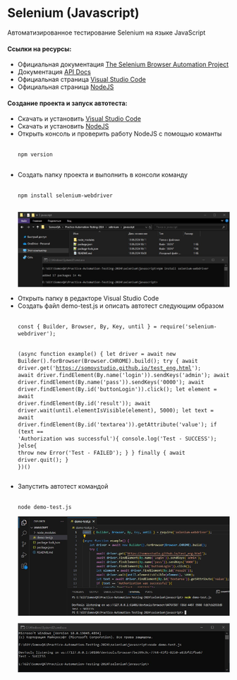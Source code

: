 # Selenium (Javascript)

Автоматизированное тестирование Selenium на языке JavaScript

<p>
	<h4>Ссылки на ресурсы:</h2>
	<ul>
		<li>Официальная документация <a href="https://www.selenium.dev/documentation/">The Selenium Browser Automation Project</a></li>
		<li>Документация <a href="https://www.selenium.dev/selenium/docs/api/javascript/index.html">API Docs</a></li>
		<li>Официальная страница <a href="https://code.visualstudio.com/">Visual Studio Code</a></li>
		<li>Официальная страница <a href="https://nodejs.org/">NodeJS</a></li>
	</ul>
</p>

<p>
	<h4>Создание проекта и запуск автотеста:</h2>
	<ul>
		<li>Скачать и установить <a href="https://code.visualstudio.com/">Visual Studio Code</a></li>
		<li>Скачать и установить <a href="https://nodejs.org/en/download/prebuilt-installer">NodeJS</a></li>
		<li>Открыть консоль и проверить работу NodeJS с помощью команты
			<pre><code>
npm version
			</code></pre>
		</li>
		<li>Создать папку проекта и выполнить в консоли команду
			<pre><code>
npm install selenium-webdriver
			</code></pre>
			<p align="left">
				<img src="https://github.com/Somov-QA/Practice-Automation-Testing-2024/blob/main/images/javascript_install_selenium_webdriver.jpg">
			</p>
		</li>
		<li>Открыть папку в редакторе Visual Studio Code</li>
		<li>Создать файл demo-test.js и описать автотест следующим образом
			<pre><code>
const { Builder, Browser, By, Key, until } = require('selenium-webdriver');

(async function example() {
    let driver = await new Builder().forBrowser(Browser.CHROME).build();
    try {
        await driver.get('https://somovstudio.github.io/test_eng.html');
        await driver.findElement(By.name('login')).sendKeys('admin');
        await driver.findElement(By.name('pass')).sendKeys('0000');
        await driver.findElement(By.id('buttonLogin')).click();
        let element = await driver.findElement(By.id('result'));
        await driver.wait(until.elementIsVisible(element), 5000);
        let text = await driver.findElement(By.id('textarea')).getAttribute('value');
        if (text == 'Authorization was successful'){
            console.log('Test - SUCCESS');
        }else{
            throw new Error('Test - FAILED');
        }
    } finally {
        await driver.quit();
    }
})()
			</code></pre>
		</li>
		<li>Запустить автотест командой
			<pre><code>
node demo-test.js
			</code></pre>
			<p align="left">
				<img src="https://github.com/Somov-QA/Practice-Automation-Testing-2024/blob/main/images/javascript_test1.jpg">
			</p>
			<p align="left">
				<img src="https://github.com/Somov-QA/Practice-Automation-Testing-2024/blob/main/images/javascript_console_test1.jpg">
			</p>
		</li>
	</ul>
</p>
